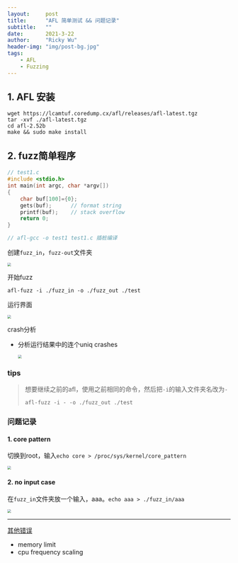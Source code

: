 ```yaml
---
layout:     post
title:      "AFL 简单测试 && 问题记录"
subtitle:   ""
date:       2021-3-22
author:     "Ricky Wu"
header-img: "img/post-bg.jpg"
tags:
    - AFL
    - Fuzzing
---
```


## 1. AFL 安装

```
wget https://lcamtuf.coredump.cx/afl/releases/afl-latest.tgz
tar -xvf ./afl-latest.tgz
cd afl-2.52b
make && sudo make install
```

## 2. fuzz简单程序

```c
// test1.c
#include <stdio.h> 
int main(int argc, char *argv[])
{
    char buf[100]={0};
    gets(buf);		// format string
    printf(buf);	// stack overflow
    return 0;
}

// afl-gcc -o test1 test1.c 插桩编译
```

创建`fuzz_in`，`fuzz-out`文件夹

<img src="https://wwzzcccccc.me/img/post/AFL_Helloworld/image-1.png" style="zoom:50%;" />

开始fuzz

```
afl-fuzz -i ./fuzz_in -o ./fuzz_out ./test
```

运行界面

<img src="https://wwzzcccccc.me/img/post/AFL_Helloworld/image-2.png" style="zoom:50%;" />

crash分析

- 分析运行结果中的连个uniq crashes

  <img src="https://wwzzcccccc.me/img/post/AFL_Helloworld/image-3.png" style="zoom:50%;" />

### tips

> 想要继续之前的afl，使用之前相同的命令，然后把`-i`的输入文件夹名改为`-`
>
> ```
> afl-fuzz -i - -o ./fuzz_out ./test
> ```

### 问题记录

#### 1. core pattern

​	切换到root，输入`echo core > /proc/sys/kernel/core_pattern`

<img src="https://wwzzcccccc.me/img/post/AFL_Helloworld/image-4.png" style="zoom:50%;" />

#### 2. no input case

​	在`fuzz_in`文件夹放一个输入，aaa。`echo aaa > ./fuzz_in/aaa`

<img src="https://wwzzcccccc.me/img/post/AFL_Helloworld/image-5.png" style="zoom:50%;" />

---

[其他错误](https://blog.csdn.net/weixin_48505549/article/details/110945509?spm=1001.2014.3001.5501)

- memory limit
- cpu frequency scaling
